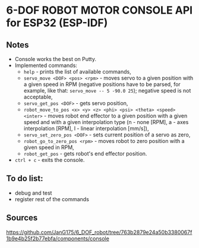 # 6-DOF ROBOT MOTOR CONSOLE API for ESP32 (ESP-IDF) 

## Notes
* Console works the best on Putty.
* Implemented commands:
    * `help` - prints the list of available commands,
    * `servo_move <DOF> <pos> <rpm>` - moves servo to a given position with a given speed in RPM (negative positions have to be parsed, for example, like that: `servo_move -- 5 -90.0 25`); negative speed is not acceptable,
    * `servo_get_pos <DOF>` - gets servo position,
    * `robot_move_to_pos <x> <y> <z> <phi> <psi> <theta> <speed> <inter>` - moves robot end effector to a given position with a given speed and with a given interpolation type (n - none [RPM], a - axes interpolation [RPM], l - linear interpolation [mm/s]),
    * `servo_set_zero_pos <DOF>` - sets current position of a servo as zero,
    * `robot_go_to_zero_pos <rpm>` - moves robot to zero position with a given speed in RPM,
    * `robot_get_pos` - gets robot's end effector position.
* `ctrl + c` - exits the console.

## To do list:
* debug and test
* register rest of the commands

## Sources
https://github.com/JanG175/6_DOF_robot/tree/763b2879e24a50b3380067f1b9e4b25f2b77ebfa/components/console
